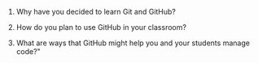 1. Why have you decided to learn Git and GitHub?

2. How do you plan to use GitHub in your classroom?

3. What are ways that GitHub might help you and your students manage code?"
